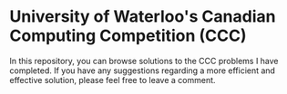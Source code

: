 # University of Waterloo's Canadian Computing Competition (CCC)

In this repository, you can browse solutions to the CCC problems I have completed. If you have any suggestions regarding a more efficient and effective solution, please feel free to leave a comment.
